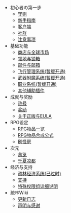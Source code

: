 - 初心者の第一步
	- [守则](/rules.md)
	- [新手指南](/hajimete.md)
	- [客户端](/cilent.md)
	- [社群](/communi.md)
	- [注意事项](/caution.md)
- 基础功能
	- [商店与全球市场](/plugins/shopandmarket.md)
	- [领地与锁箱](/plugins/resandlock.md)
	- [邮件与邮箱](/plugins/mail.md)
	- [飞行管理系统(暂缓开通)](/plugins/tempfly.md)
	- [武器附魔系统(暂缓开通)](/plugins/enchantsystem.md)
	- [职业系统(暂缓开通)](/plugins/jobsystem.md)
	- [其他辅助插件](/plugins/otherplay.md)
- 成就与奖励
	- [称号](/honer/tag.md)
	- [奖励](/honer/prise.md)
	- [关于正版与EULA](/honer/legal.md)
- RPG设定
	- [RPG物品一览](/RPG/material.md)
	- [RPG物品合成公式](/RPG/compose.md)
	- [刷怪房](/RPG/moreexp.md)
- 次元
	- [总览](/world/global.md)
	- [千夏凉都](/world/senkasuzu.md)
- 经济与支持
	- [疏林经济系统(已过时)](/eco/system.md)
	- [支持](/eco/support.md)
	- [特殊权限组详细说明](/eco/detail.md)
- 疏林Wiki
	- [更新日志](/changelogs.md)
	- [声明与感谢](/rights.md)